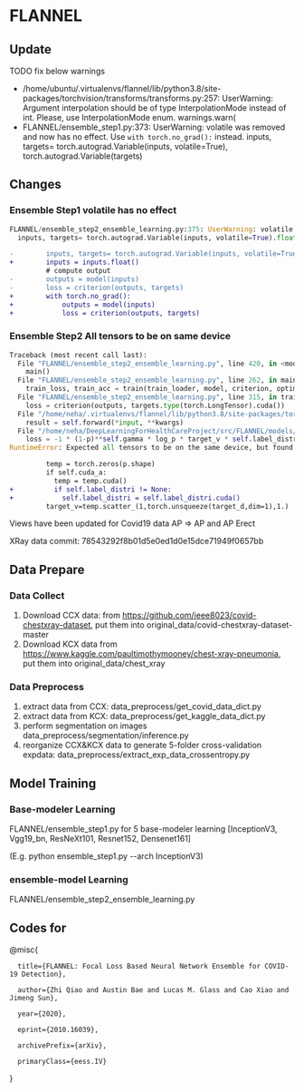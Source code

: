 # FLANNEL

## Update
TODO
fix below warnings
- /home/ubuntu/.virtualenvs/flannel/lib/python3.8/site-packages/torchvision/transforms/transforms.py:257: UserWarning: Argument interpolation should be of type InterpolationMode instead of int. Please, use InterpolationMode enum.
  warnings.warn(
- FLANNEL/ensemble_step1.py:373: UserWarning: volatile was removed and now has no effect. Use `with torch.no_grad():` instead.
  inputs, targets= torch.autograd.Variable(inputs, volatile=True), torch.autograd.Variable(targets)
  

## Changes


### Ensemble Step1 volatile has no effect

```python
FLANNEL/ensemble_step2_ensemble_learning.py:375: UserWarning: volatile was removed and now has no effect. Use `with torch.no_grad():` instead.
  inputs, targets= torch.autograd.Variable(inputs, volatile=True).float(), torch.autograd.Variable(targets)

```

```diff
-        inputs, targets= torch.autograd.Variable(inputs, volatile=True).float(), torch.autograd.Variable(targets)
+        inputs = inputs.float()
         # compute output
-        outputs = model(inputs)
-        loss = criterion(outputs, targets)
+        with torch.no_grad():
+            outputs = model(inputs)
+            loss = criterion(outputs, targets)
```

### Ensemble Step2 All tensors to be on same device

```python
Traceback (most recent call last):
  File "FLANNEL/ensemble_step2_ensemble_learning.py", line 420, in <module>
    main()
  File "FLANNEL/ensemble_step2_ensemble_learning.py", line 262, in main
    train_loss, train_acc = train(train_loader, model, criterion, optimizer, epoch, use_cuda)
  File "FLANNEL/ensemble_step2_ensemble_learning.py", line 315, in train
    loss = criterion(outputs, targets.type(torch.LongTensor).cuda())
  File "/home/neha/.virtualenvs/flannel/lib/python3.8/site-packages/torch/nn/modules/module.py", line 889, in _call_impl
    result = self.forward(*input, **kwargs)
  File "/home/neha/DeepLearningForHealthCareProject/src/FLANNEL/models/proposedModels/loss.py", line 38, in forward
    loss = -1 * (1-p)**self.gamma * log_p * target_v * self.label_distri
RuntimeError: Expected all tensors to be on the same device, but found at least two devices, cuda:0 and cpu!
```

```diff
         temp = torch.zeros(p.shape)
         if self.cuda_a:
           temp = temp.cuda()
+          if self.label_distri != None:
+            self.label_distri = self.label_distri.cuda()
         target_v=temp.scatter_(1,torch.unsqueeze(target_d,dim=1),1.)

```




Views have been updated for Covid19 data
AP => AP and AP Erect

XRay data commit: 78543292f8b01d5e0ed1d0e15dce71949f0657bb

## Data Prepare
### Data Collect
1. Download CCX data: from https://github.com/ieee8023/covid-chestxray-dataset, put them into original_data/covid-chestxray-dataset-master
2. Download KCX data from https://www.kaggle.com/paultimothymooney/chest-xray-pneumonia, put them into original_data/chest_xray
### Data Preprocess
1. extract data from CCX: data_preprocess/get_covid_data_dict.py 
2. extract data from KCX: data_preprocess/get_kaggle_data_dict.py
3. perform segmentation on images data_preprocess/segmentation/inference.py
3. reorganize CCX&KCX data to generate 5-folder cross-validation expdata: data_preprocess/extract_exp_data_crossentropy.py

## Model Training
### Base-modeler Learning
FLANNEL/ensemble_step1.py for 5 base-modeler learning [InceptionV3, Vgg19_bn, ResNeXt101, Resnet152, Densenet161]

(E.g. python ensemble_step1.py --arch InceptionV3)

### ensemble-model Learning
FLANNEL/ensemble_step2_ensemble_learning.py


## Codes for
@misc{ 
      
      title={FLANNEL: Focal Loss Based Neural Network Ensemble for COVID-19 Detection}, 
      
      author={Zhi Qiao and Austin Bae and Lucas M. Glass and Cao Xiao and Jimeng Sun}, 
      
      year={2020}, 
      
      eprint={2010.16039}, 
      
      archivePrefix={arXiv}, 
      
      primaryClass={eess.IV} 

}
